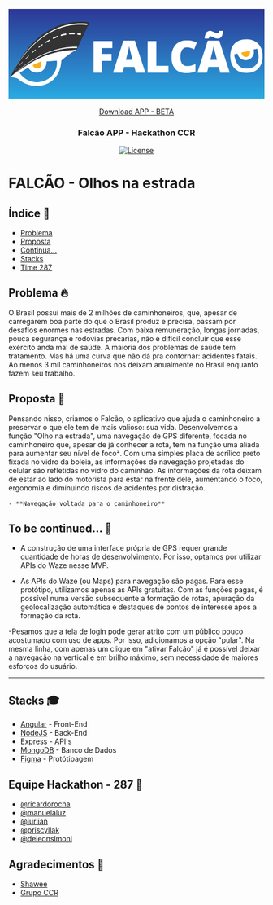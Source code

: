 <p align="center">
 <img src="./frontend/src/assets/introGit.png" alt="Falcão">
</p>

<p align="center">
 <a href="http://18.228.225.255/public/apk/Falcao-v1.apk">
 Download APP - BETA</a>
</p>

<h3 align="center">Falcão APP - Hackathon CCR</h3>

<div align="center">

[![License](https://img.shields.io/badge/license-MIT-blue.svg)](./LICENSE)

</div>

# FALCÃO - Olhos na estrada

## Índice 📝


- [Problema](#problema)
- [Proposta](#proposta)
- [Continua...](#future_scope)
- [Stacks](#tech_stack)
- [Time 287](#authors)


## Problema :fire:<a name = "problem"></a>

O Brasil possui mais de 2 milhões de caminhoneiros, que, apesar de carregarem boa parte do que o Brasil produz e precisa, passam por desafios enormes nas estradas. Com baixa remuneração, longas jornadas, pouca segurança e rodovias precárias, não é difícil concluir que esse exército anda mal de saúde. A maioria dos problemas de saúde tem tratamento. Mas há uma curva que não dá pra contornar: acidentes fatais. Ao menos 3 mil caminhoneiros nos deixam anualmente no Brasil enquanto fazem seu trabalho.

## Proposta  :muscle:<a name = "proposta"></a>

Pensando nisso, criamos o Falcão, o aplicativo que ajuda o caminhoneiro a preservar o que ele tem de mais valioso: sua vida. Desenvolvemos a função "Olho na estrada", uma navegação de GPS diferente, focada no caminhoneiro que, apesar de já conhecer a rota, tem na função uma aliada para aumentar seu nível de foco². Com uma simples placa de acrílico preto fixada no vidro da boleia, as informações de navegação projetadas do celular são refletidas no vidro do caminhão. As informações da rota deixam de estar ao lado do motorista para estar na frente dele, aumentando o foco, ergonomia e diminuindo riscos de acidentes por distração.

	- **Navegação voltada para o caminhoneiro**

## To be continued... 🚀<a name = "future_scope"></a>

- A construção de uma interface própria de GPS requer grande quantidade de horas de desenvolvimento. Por isso, optamos por utilizar APIs do Waze nesse MVP.

- As APIs do Waze (ou Maps) para navegação são pagas. Para esse protótipo, utilizamos apenas as APIs gratuitas. Com as funções pagas, é possível numa versão subsequente a formação de rotas, apuração da geolocalização automática e destaques de pontos de interesse após a formação da rota.

-Pesamos que a tela de login pode gerar atrito com um público pouco acostumado com uso de apps. Por isso, adicionamos a opção "pular". Na mesma linha, com apenas um clique em "ativar Falcão" já é possível deixar a navegação na vertical e em brilho máximo, sem necessidade de maiores esforços do usuário.

---

## Stacks :mortar_board:<a name = "tech_stack"></a>

- [Angular](https://angular.io/) - Front-End
- [NodeJS](https://nodejs.org/en/) - Back-End
- [Express](https://expressjs.com/pt-br/) - API's
- [MongoDB](https://www.mongodb.com/) - Banco de Dados
- [Figma](https://www.figma.com) - Protótipagem

## Equipe Hackathon - 287 :metal: <a name = "authors"></a>

- [@ricardorocha](https://www.linkedin.com/in/ricardodarocha/)
- [@manuelaluz](https://www.linkedin.com/in/manuela-luz-862797180/)
- [@iuriian](https://github.com/iuriian)
- [@priscyllak](https://www.priscyllabarros.com/)
- [@deleonsimoni](https://github.com/deleonsimoni)

## Agradecimentos :sparkling_heart:<a name = "acknowledgments"></a>

- [Shawee](https://shawee.io/)
- [Grupo CCR](http://www.grupoccr.com.br/)
